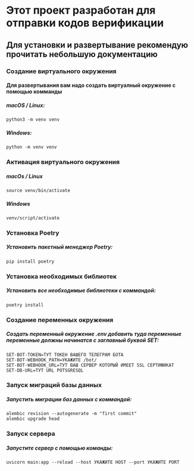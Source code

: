 # Этот проект разработан для отправки кодов верификации

## **Для установки и развертывание рекомендую прочитать небольшую документацию**

### Создание виртуального окружения

#### Для развертывания вам надо создать виртуалный окружение c помощью комманды

##### macOS / Linux:
```
python3 -m venv venv
```

##### Windows:
```
python -m venv venv
```

### Активация виртуального окружения

##### macOs / Linux
```
source venv/bin/activate
```

##### Windows
```
venv/script/activate
```

### Установка Poetry
##### Установить пакетный менеджер Poetry:
```
pip install poetry
```


### Установка необходимых библиотек
##### Установить все необходимые библиотеки с коммандой:

```
poetry install
```

### Создание переменных окружения
##### Coздать переменный окружение .env добавить туда переменные переменные должны начинатся с заглавный буквой SET:

```
SET-BOT-TOKEN=ТУТ ТОКЕН ВАШЕГО ТЕЛЕГРАМ БОТА
SET-BOT-WEBHOOK_PATH=УКАЖИТЕ /bot/
SET-BOT-WEBHOOK_URL=ТУТ ВАШ СЕРВЕР КОТОРЫЙ ИМЕЕТ SSL СЕРТИФИКАТ
SET-DB-URL=ТУТ URL POTSGRESQL
```
### Запуск миграций базы данных
##### Запустить миграции баз данных с коммандой:

```
alembic revision --autogenerate -m "first commit"
alembic upgrade head
```

### Запуск сервера
##### Запустите сервер с помощью команды:

```
uvicorn main:app --reload --host УКАЖИТЕ HOST --port УКАЖИТЕ PORT
```